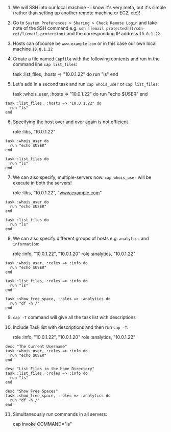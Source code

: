   1. We will SSH into our local machine - i know it's very meta, but it's simple (rather than setting up another remote machine or EC2, etc)!
  2. Go to `System Preferences > Sharing > Check Remote Login` and take note of the SSH command e.g. `ssh [[email protected]](/cdn-cgi/l/email-protection)` and the corresponding IP address `10.0.1.22`
  3. Hosts can ofcourse be `www.example.com` or in this case our own local machine `10.0.1.22`
  4. Create a file named `Capfile` with the following contents and run in the command line `cap list_files`:

        task :list_files, :hosts => "10.0.1.22" do
      run "ls"
    end


  5. Let's add in a second task and run `cap whois_user` or `cap list_files`:

        task :whois_user, :hosts => "10.0.1.22" do
      run "echo $USER"
    end

    task :list_files, :hosts => "10.0.1.22" do
      run "ls"
    end


  6. Specifying the host over and over again is not efficient

        role :libs, "10.0.1.22"

    task :whois_user do
      run "echo $USER"
    end

    task :list_files do
      run "ls"
    end


  7. We can also specify, multiple-servers now. `cap whois_user` will be execute in both the servers!

        role :libs, "10.0.1.22", "www.example.com"

    task :whois_user do
      run "echo $USER"
    end

    task :list_files do
      run "ls"
    end


  8. We can also specify different groups of hosts e.g. `analytics` and `information`:

        role :info, "10.0.1.22", "10.0.1.20"
    role :analytics, "10.0.1.22"

    task :whois_user, :roles => :info do
      run "echo $USER"
    end

    task :list_files, :roles => :info do
      run "ls"
    end

    task :show_free_space, :roles => :analytics do
      run "df -h /"
    end


  9. `cap -T` command will give all the task list with descriptions

  10. Include Task list with descriptions and then run `cap -T`:

        role :info, "10.0.1.22", "10.0.1.20"
    role :analytics, "10.0.1.22"

    desc "The Current Username"
    task :whois_user, :roles => :info do
      run "echo $USER"
    end

    desc "List Files in the home Directory"
    task :list_files, :roles => :info do
      run "ls"
    end

    desc "Show Free Spaces"
    task :show_free_space, :roles => :analytics do
      run "df -h /"
    end


  11. Simultaneously run commands in all servers:

        cap invoke COMMAND="ls"
